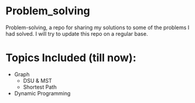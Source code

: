 # Problem_solving
Problem-solving, a repo for sharing my solutions to some of the problems I had solved.
I will try to update this repo on a regular base.

# Topics Included (till now):
  - Graph
    - DSU & MST
    - Shortest Path
  - Dynamic Programming
